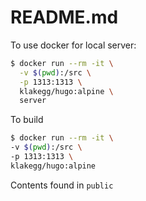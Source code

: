 # README.md

To use docker for local server:

```bash
$ docker run --rm -it \
  -v $(pwd):/src \
  -p 1313:1313 \
  klakegg/hugo:alpine \
  server
```

To build

```bash
$ docker run --rm -it \
-v $(pwd):/src \
-p 1313:1313 \
klakegg/hugo:alpine
```

Contents found in `public`
